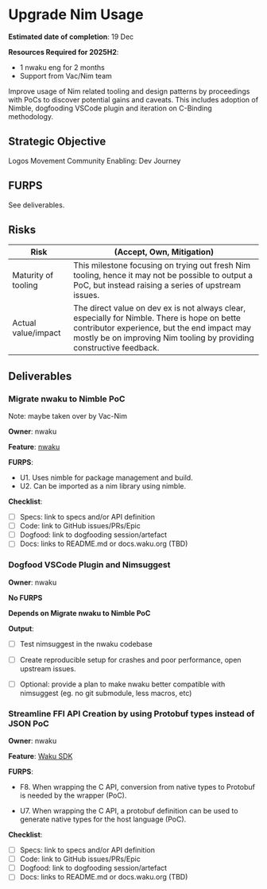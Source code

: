 # Upgrade Nim Usage

**Estimated date of completion**: 19 Dec

**Resources Required for 2025H2**:
- 1 nwaku eng for 2 months
- Support from Vac/Nim team

Improve usage of Nim related tooling and design patterns by proceedings with PoCs to discover potential gains and caveats.
This includes adoption of Nimble, dogfooding VSCode plugin and iteration on C-Binding methodology.

## Strategic Objective

Logos Movement Community Enabling: Dev Journey

## FURPS

See deliverables.

## Risks

| Risk                | (Accept, Own, Mitigation)                                                                                                                                                                                           |
|---------------------|---------------------------------------------------------------------------------------------------------------------------------------------------------------------------------------------------------------------|
| Maturity of tooling | This milestone focusing on trying out fresh Nim tooling, hence it may not be possible to output a PoC, but instead raising a series of upstream issues.                                                             |
| Actual value/impact | The direct value on dev ex is not always clear, especially for Nimble. There is hope on bette contributor experience, but the end impact may mostly be on improving Nim tooling by providing constructive feedback. |

## Deliverables

### Migrate nwaku to Nimble PoC

Note: maybe taken over by Vac-Nim

**Owner**: nwaku

**Feature**: [nwaku](/FURPS/application/nwaku.md)

**FURPS**:
- U1. Uses nimble for package management and build.
- U2. Can be imported as a nim library using nimble.

**Checklist**:
- [ ] Specs: link to specs and/or API definition
- [ ] Code: link to GitHub issues/PRs/Epic
- [ ] Dogfood: link to dogfooding session/artefact
- [ ] Docs: links to README.md or docs.waku.org (TBD)

### Dogfood VSCode Plugin and Nimsuggest

**Owner**: nwaku

**No FURPS**

**Depends on Migrate nwaku to Nimble PoC** 

**Output**:
- [ ] Test nimsuggest in the nwaku codebase
- [ ] Create reproducible setup for crashes and poor performance, open upstream issues.
- [ ] Optional: provide a plan to make nwaku better compatible with nimsuggest (eg. no git submodule, less macros, etc)


### Streamline FFI API Creation by using Protobuf types instead of JSON PoC

**Owner**: nwaku

**Feature**: [Waku SDK](/FURPS/core/waku_sdk.md)

**FURPS**:
- F8. When wrapping the C API, conversion from native types to Protobuf is needed by the wrapper (PoC).

- U7. When wrapping the C API, a protobuf definition can be used to generate native types for the host language (PoC).

**Checklist**:
- [ ] Specs: link to specs and/or API definition
- [ ] Code: link to GitHub issues/PRs/Epic
- [ ] Dogfood: link to dogfooding session/artefact
- [ ] Docs: links to README.md or docs.waku.org (TBD)